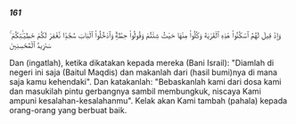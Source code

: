 ##### 161

<span class="ayah">وَإِذْ قِيلَ لَهُمُ ٱسْكُنُوا۟ هَٰذِهِ ٱلْقَرْيَةَ وَكُلُوا۟ مِنْهَا حَيْثُ شِئْتُمْ وَقُولُوا۟ حِطَّةٌۭ وَٱدْخُلُوا۟ ٱلْبَابَ سُجَّدًۭا نَّغْفِرْ لَكُمْ خَطِيٓـَٰٔتِكُمْ ۚ سَنَزِيدُ ٱلْمُحْسِنِينَ</span>

<span class="ayah_translation">Dan (ingatlah), ketika dikatakan kepada mereka (Bani Israil): "Diamlah di negeri ini saja (Baitul Maqdis) dan makanlah dari (hasil bumi)nya di mana saja kamu kehendaki". Dan katakanlah: "Bebaskanlah kami dari dosa kami dan masukilah pintu gerbangnya sambil membungkuk, niscaya Kami ampuni kesalahan-kesalahanmu". Kelak akan Kami tambah (pahala) kepada orang-orang yang berbuat baik.</span>
